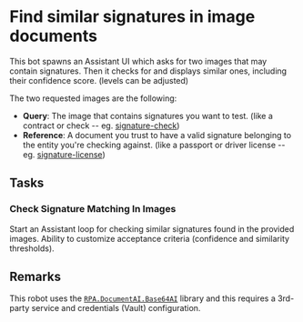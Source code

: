 # Find similar signatures in image documents

This bot spawns an Assistant UI which asks for two images that may contain signatures.
Then it checks for and displays similar ones, including their confidence score. (levels
can be adjusted)

The two requested images are the following:
- **Query**: The image that contains signatures you want to test. (like a contract or
  check -- eg. [signature-check](devdata/signature-check.png))
- **Reference**: A document you trust to have a valid signature belonging to the entity
  you're checking against. (like a passport or driver license -- eg.
  [signature-license](devdata/signature-license.jpg))

## Tasks

### Check Signature Matching In Images

Start an Assistant loop for checking similar signatures found in the provided images.
Ability to customize acceptance criteria (confidence and similarity thresholds).

## Remarks

This robot uses the [`RPA.DocumentAI.Base64AI`]([ds](https://robocorp.com/docs/libraries/rpa-framework/rpa-documentai-base64ai))
library and this requires a 3rd-party service and credentials (Vault) configuration.
